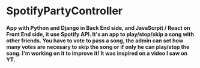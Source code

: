 # SpotifyPartyController

#### App with Python and Django in Back End side, and JavaScrpit / React on Front End side, it use Spotify API. It's an app to play/stop/skip a song with other friends. You have to vote to pass a song, the admin can set how many votes are necesary to skip the song or if only he can play/stop the song. I'm working on it to improve it! It was inspired on a video I saw on YT.
